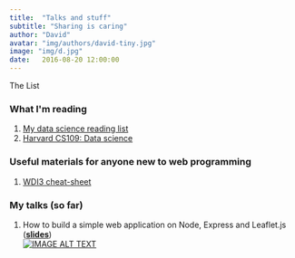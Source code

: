 ```yaml
---
title:  "Talks and stuff"
subtitle: "Sharing is caring"
author: "David"
avatar: "img/authors/david-tiny.jpg"
image: "img/d.jpg"
date:   2016-08-20 12:00:00
---
```


The List

### What I'm reading  
1. [My data science reading list](https://data-science.zeef.com/david.tan)  
2. [Harvard CS109: Data science](http://cs109.github.io/2015/pages/videos.html)  

### Useful materials for anyone new to web programming  
1. [WDI3 cheat-sheet](https://github.com/davified/cheat-sheet)  

### My talks (so far)  
1. How to build a simple web application on Node, Express and Leaflet.js ([**slides**](http://slides.com/davidtan-5/consuming-api/fullscreen#/))   
[![IMAGE ALT TEXT](http://img.youtube.com/vi/n4zbOpSe8EA/0.jpg)](https://www.youtube.com/watch?v=n4zbOpSe8EA "video")
